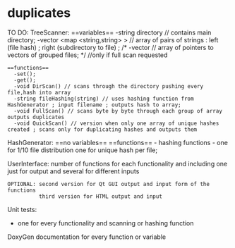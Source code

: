 duplicates
==========
TO DO:
TreeScanner:
    ==variables==
      -string directory // contains main directory;
      -vector <map <string,string> > // array of pairs of strings : left (file hash) ; right (subdirectory to file) ;
     /* -vector <vector> // array of pointers to vectors of grouped files; */ //only if full scan requested
      
    ==functions==
      -set();
      -get();
      -void DirScan() // scans through the directory pushing every file,hash into array 
      -string fileHashing(string) // uses hashing function from HashGenerator ; input filename ; outputs hash to array;
      -void FullScan() // scans byte by byte through each group of array outputs duplicates
      -void QuickScan() // version when only one array of unique hashes created ; scans only for duplicating hashes and outputs them
      
HashGenerator:
    ==no variables==
    ==functions==
      - hashing functions - one for 1/10 file distribution one for unique hash per file;
      
UserInterface:
    number of functions for each functionality and including one just for output and several for different inputs
    
    OPTIONAL: second version for Qt GUI output and input form of the functions 
              third version for HTML output and input
              
Unit tests:
  - one for every functionality and scanning or hashing function
  
DoxyGen documentation for every function or variable
